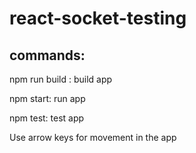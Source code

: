 # react-socket-testing

## commands:

npm run build : build app

npm start:  run app

npm test: test app

Use arrow keys for movement in the app
